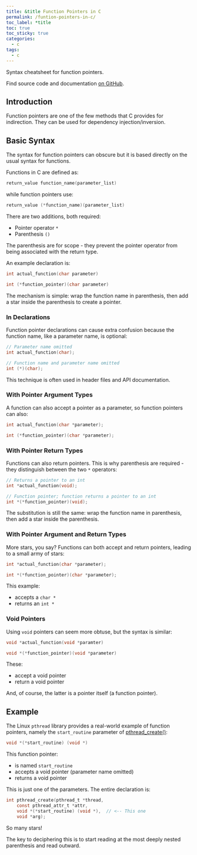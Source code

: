 ```yaml
---
title: &title Function Pointers in C
permalink: /funtion-pointers-in-c/
toc_label: *title
toc: true
toc_sticky: true
categories:
  - c
tags:
  - c
---
```


Syntax cheatsheet for function pointers.

Find source code and documentation
[on GitHub](https://github.com/KevinWMatthews/c-function_pointers).


## Introduction

Function pointers are one of the few methods that C provides for indirection.
They can be used for dependency injection/inversion.


## Basic Syntax

The syntax for function pointers can obscure but it is based directly on the
usual syntax for functions.

Functions in C are defined as:
```c
return_value function_name(parameter_list)
```

while function pointers use:
```c
return_value (*function_name)(parameter_list)
```

There are two additions, both required:

  * Pointer operator `*`
  * Parenthesis `()`

The parenthesis are for scope - they prevent the pointer operator from being
associated with the return type.

An example declaration is:
```c
int actual_function(char parameter)

int (*function_pointer)(char parameter)
```

The mechanism is simple: wrap the function name in parenthesis, then add a star
inside the parenthesis to create a pointer.


### In Declarations

Function pointer declarations can cause extra confusion because the function name,
like a parameter name, is optional:
```c
// Parameter name omitted
int actual_function(char);

// Function name and parameter name omitted
int (*)(char);
```

This technique is often used in header files and
API documentation.


### With Pointer Argument Types

A function can also accept a pointer as a parameter, so function pointers
can also:

```c
int actual_function(char *parameter);

int (*function_pointer)(char *parameter);
```


### With Pointer Return Types

Functions can also return pointers. This is why parenthesis are required - they distinguish between the two `*` operators:
```c
// Returns a pointer to an int
int *actual_function(void);

// Function pointer; function returns a pointer to an int
int *(*function_pointer)(void);
```

The substitution is still the same: wrap the function name in parenthesis,
then add a star inside the parenthesis.

### With Pointer Argument and Return Types

More stars, you say? Functions can both accept and return pointers, leading
to a small army of stars:

```c
int *actual_function(char *parameter);

int *(*function_pointer)(char *parameter);
```

This example:
  * accepts a `char *`
  * returns an `int *`


### Void Pointers

Using `void` pointers can seem more obtuse, but the syntax is similar:

```c
void *actual_function(void *paramter)

void *(*function_pointer)(void *parameter)
```

These:
  * accept a void pointer
  * return a void pointer

And, of course, the latter is a pointer itself (a function pointer).


## Example

The Linux `pthread` library provides a real-world example of function pointers,
namely the  `start_routine`
parameter of
[pthread_create()](http://man7.org/linux/man-pages/man3/pthread_create.3.html):
```c
void *(*start_routine) (void *)
```

This function pointer:
  * is named `start_routine`
  * accepts a void pointer (parameter name omitted)
  * returns a void pointer

This is just one of the parameters. The entire declaration is:
```c
int pthread_create(pthread_t *thread,
    const pthread_attr_t *attr,
    void *(*start_routine) (void *),  // <-- This one
    void *arg);
```
So many stars!

The key to deciphering this is to start reading at the most deeply nested
parenthesis and read outward.
